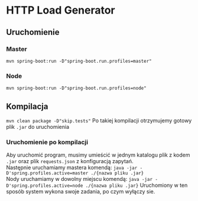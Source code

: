 # HTTP Load Generator

## Uruchomienie
### Master
`mvn spring-boot:run -D"spring-boot.run.profiles=master"`
### Node
`mvn spring-boot:run -D"spring-boot.run.profiles=node"`

## Kompilacja
`mvn clean package -D"skip.tests"`
Po takiej kompilacji otrzymujemy gotowy plik `.jar` do uruchomienia
### Uruchomienie po kompilacji
Aby uruchomić program, musimy umieścić w jednym katalogu plik z kodem `.jar` oraz plik `requests.json` z konfiguracją zapytań.  
Następnie uruchamiamy mastera komendą:
`java -jar -D'spring.profiles.active=master ./{nazwa pliku .jar}`  
Nody uruchamiamy w dowolny miejscu komendą:
`java -jar -D'spring.profiles.active=node ./{nazwa pliku .jar}`
Uruchomiony w ten sposób system wykona swoje zadania, po czym wyłączy sie.